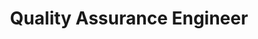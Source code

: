 ---
name: Ana Prpić
id: ana-prpic
numberId: 12
title: Quality Assurance Engineer
bio: Lover of all things coffee especially when paired with a good book.. Ana lives by the one rule of good QA’s, “when you’re good at your job, most people shouldn’t know you exist.”
areas:
contact: { email: ana, linkedin: https://hr.linkedin.com/in/ana-prpić-a0991160 }
---